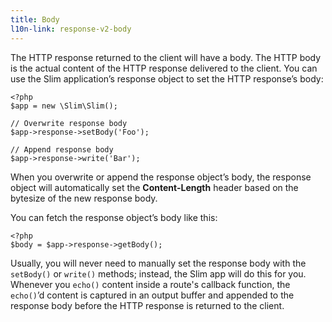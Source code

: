 ```yaml
---
title: Body
l10n-link: response-v2-body
---
```

The HTTP response returned to the client will have a body. The HTTP body is the actual content of the HTTP response
delivered to the client. You can use the Slim application’s response object to set the HTTP response’s body:

    <?php
    $app = new \Slim\Slim();

    // Overwrite response body
    $app->response->setBody('Foo');

    // Append response body
    $app->response->write('Bar');

When you overwrite or append the response object’s body, the response object will automatically set the
**Content-Length** header based on the bytesize of the new response body.

You can fetch the response object’s body like this:

    <?php
    $body = $app->response->getBody();

Usually, you will never need to manually set the response body with the `setBody()` or `write()` methods; instead,
the Slim app will do this for you. Whenever you `echo()` content inside a route's callback function, the
`echo()`’d content is captured in an output buffer and appended to the response body before the HTTP response
is returned to the client.
